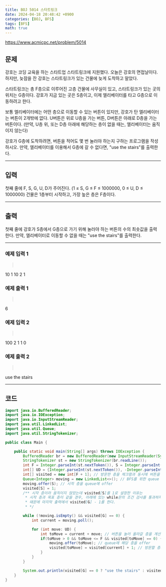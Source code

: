 ```yaml
---
title: BOJ 5014 스타트링크
date: 2024-04-18 20:48:42 +0900
categories: [BOJ, BFS]
tags: [BFS]
math: true
---
```


<https://www.acmicpc.net/problem/5014>

## 문제
강호는 코딩 교육을 하는 스타트업 스타트링크에 지원했다. 오늘은 강호의 면접날이다. 하지만, 늦잠을 잔 강호는 스타트링크가 있는 건물에 늦게 도착하고 말았다.

스타트링크는 총 F층으로 이루어진 고층 건물에 사무실이 있고, 스타트링크가 있는 곳의 위치는 G층이다. 강호가 지금 있는 곳은 S층이고, 이제 엘리베이터를 타고 G층으로 이동하려고 한다.

보통 엘리베이터에는 어떤 층으로 이동할 수 있는 버튼이 있지만, 강호가 탄 엘리베이터는 버튼이 2개밖에 없다. U버튼은 위로 U층을 가는 버튼, D버튼은 아래로 D층을 가는 버튼이다. (만약, U층 위, 또는 D층 아래에 해당하는 층이 없을 때는, 엘리베이터는 움직이지 않는다)

강호가 G층에 도착하려면, 버튼을 적어도 몇 번 눌러야 하는지 구하는 프로그램을 작성하시오. 만약, 엘리베이터를 이용해서 G층에 갈 수 없다면, "use the stairs"를 출력한다.

---
## 입력
첫째 줄에 F, S, G, U, D가 주어진다. (1 ≤ S, G ≤ F ≤ 1000000, 0 ≤ U, D ≤ 1000000) 건물은 1층부터 시작하고, 가장 높은 층은 F층이다.

---
## 출력
첫째 줄에 강호가 S층에서 G층으로 가기 위해 눌러야 하는 버튼의 수의 최솟값을 출력한다. 만약, 엘리베이터로 이동할 수 없을 때는 "use the stairs"를 출력한다.

---
### 예제 입력 1
> <pre>
10 1 10 2 1
> </pre>

### 예제 출력 1
> <pre>
6
> </pre>

### 예제 입력 2
> <pre>
100 2 1 1 0
> </pre>

### 예제 출력 2
> <pre>
use the stairs
> </pre>

---
## 코드

```java
import java.io.BufferedReader;
import java.io.IOException;
import java.io.InputStreamReader;
import java.util.LinkedList;
import java.util.Queue;
import java.util.StringTokenizer;

public class Main {

    public static void main(String[] args) throws IOException {
        BufferedReader br = new BufferedReader(new InputStreamReader(System.in));
        StringTokenizer st = new StringTokenizer(br.readLine());
        int F = Integer.parseInt(st.nextToken()), S = Integer.parseInt(st.nextToken()), G = Integer.parseInt(st.nextToken());
        int[] UD = {Integer.parseInt(st.nextToken()), -Integer.parseInt(st.nextToken())}; // U버튼과 D버튼을 눌러 오르내리는 층 수 (D에는 앞에 -연산자를 붙였음)
        int[] visited = new int[F + 1]; // 방문한 층을 체크함과 동시에 버튼을 눌러 이동한 횟수를 세기 위한 배열
        Queue<Integer> moving = new LinkedList<>(); // BFS를 위한 queue
        moving.offer(S); // 시작 층을 queue에 offer
        visited[S] = 1;
        /** 시작 층이라 움직이지 않았는데 visited[S]를 1로 설정한 이유는
         * 시작 층과 목표 층이 같을 경우, 아래에 있는 while문의 조건 검사를 통과하지 못해야 하기 때문이다.
         * 때문에 마지막 출력에서 visited[G] - 1를 한다.
         * */

        while (!moving.isEmpty() && visited[G] == 0) {
            int current = moving.poll();

            for (int move: UD) {
                int toMove = current + move; // 버튼을 눌러 올라갈 층을 계산
                if(toMove > 0 && toMove <= F && visited[toMove] == 0) { // 올라갈 층이 1층 이상 F층 이하이며, 방문하지 않은 층일 경우,
                    moving.offer(toMove); // queue에 해당 층을 offer
                    visited[toMove] = visited[current] + 1; // 방문할 층의 이동 횟수는 현재 층의 이동 횟수 + 1로 설정
                }
            }
        }

        System.out.println(visited[G] == 0 ? "use the stairs" : visited[G] - 1);
    }
}
```
